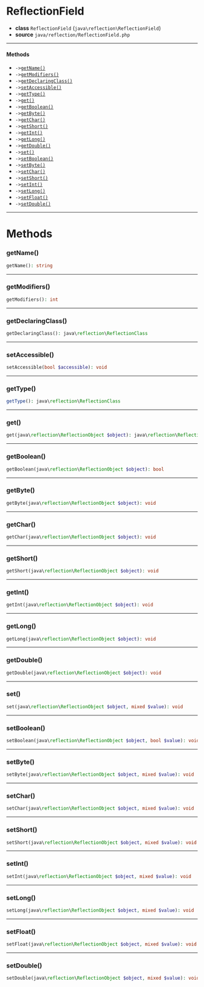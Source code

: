 # ReflectionField

- **class** `ReflectionField` (`java\reflection\ReflectionField`)
- **source** `java/reflection/ReflectionField.php`

---

#### Methods

- `->`[`getName()`](#method-getname)
- `->`[`getModifiers()`](#method-getmodifiers)
- `->`[`getDeclaringClass()`](#method-getdeclaringclass)
- `->`[`setAccessible()`](#method-setaccessible)
- `->`[`getType()`](#method-gettype)
- `->`[`get()`](#method-get)
- `->`[`getBoolean()`](#method-getboolean)
- `->`[`getByte()`](#method-getbyte)
- `->`[`getChar()`](#method-getchar)
- `->`[`getShort()`](#method-getshort)
- `->`[`getInt()`](#method-getint)
- `->`[`getLong()`](#method-getlong)
- `->`[`getDouble()`](#method-getdouble)
- `->`[`set()`](#method-set)
- `->`[`setBoolean()`](#method-setboolean)
- `->`[`setByte()`](#method-setbyte)
- `->`[`setChar()`](#method-setchar)
- `->`[`setShort()`](#method-setshort)
- `->`[`setInt()`](#method-setint)
- `->`[`setLong()`](#method-setlong)
- `->`[`setFloat()`](#method-setfloat)
- `->`[`setDouble()`](#method-setdouble)

---
# Methods

<a name="method-getname"></a>

### getName()
```php
getName(): string
```

---

<a name="method-getmodifiers"></a>

### getModifiers()
```php
getModifiers(): int
```

---

<a name="method-getdeclaringclass"></a>

### getDeclaringClass()
```php
getDeclaringClass(): java\reflection\ReflectionClass
```

---

<a name="method-setaccessible"></a>

### setAccessible()
```php
setAccessible(bool $accessible): void
```

---

<a name="method-gettype"></a>

### getType()
```php
getType(): java\reflection\ReflectionClass
```

---

<a name="method-get"></a>

### get()
```php
get(java\reflection\ReflectionObject $object): java\reflection\ReflectionObject
```

---

<a name="method-getboolean"></a>

### getBoolean()
```php
getBoolean(java\reflection\ReflectionObject $object): bool
```

---

<a name="method-getbyte"></a>

### getByte()
```php
getByte(java\reflection\ReflectionObject $object): void
```

---

<a name="method-getchar"></a>

### getChar()
```php
getChar(java\reflection\ReflectionObject $object): void
```

---

<a name="method-getshort"></a>

### getShort()
```php
getShort(java\reflection\ReflectionObject $object): void
```

---

<a name="method-getint"></a>

### getInt()
```php
getInt(java\reflection\ReflectionObject $object): void
```

---

<a name="method-getlong"></a>

### getLong()
```php
getLong(java\reflection\ReflectionObject $object): void
```

---

<a name="method-getdouble"></a>

### getDouble()
```php
getDouble(java\reflection\ReflectionObject $object): void
```

---

<a name="method-set"></a>

### set()
```php
set(java\reflection\ReflectionObject $object, mixed $value): void
```

---

<a name="method-setboolean"></a>

### setBoolean()
```php
setBoolean(java\reflection\ReflectionObject $object, bool $value): void
```

---

<a name="method-setbyte"></a>

### setByte()
```php
setByte(java\reflection\ReflectionObject $object, mixed $value): void
```

---

<a name="method-setchar"></a>

### setChar()
```php
setChar(java\reflection\ReflectionObject $object, mixed $value): void
```

---

<a name="method-setshort"></a>

### setShort()
```php
setShort(java\reflection\ReflectionObject $object, mixed $value): void
```

---

<a name="method-setint"></a>

### setInt()
```php
setInt(java\reflection\ReflectionObject $object, mixed $value): void
```

---

<a name="method-setlong"></a>

### setLong()
```php
setLong(java\reflection\ReflectionObject $object, mixed $value): void
```

---

<a name="method-setfloat"></a>

### setFloat()
```php
setFloat(java\reflection\ReflectionObject $object, mixed $value): void
```

---

<a name="method-setdouble"></a>

### setDouble()
```php
setDouble(java\reflection\ReflectionObject $object, mixed $value): void
```